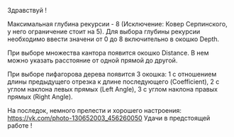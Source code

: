 Здравствуй !

Максимальная глубина рекурсии - 8 (Исключение: Ковер Серпинского, у него ограничение стоит на 5).
Для выбора глубины рекурсии необходимо ввести значени от 0 до 8 включительно в окошко Depth.
 
При выборе множества кантора появится окошко Distance. В нем можно указать расстояние от одной прямой до другой.

При выборе пифагорова дерева появится 3 окошка: 1 с отношением длины предыдущего отрезка к длине последующего (Coefficient), 2 с углом наклона левых прямых (Left Angle), 3 с углом наклона правых прямых (Right Angle).

На последок, немного прелести и хорошего настроения: https://vk.com/photo-130652003_456260050
Удачи в предстоящей работе ! 
